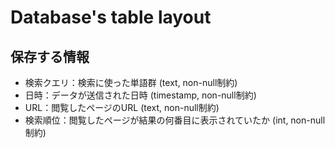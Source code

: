 # Database's table layout
## 保存する情報
- 検索クエリ：検索に使った単語群 (text, non-null制約)
- 日時：データが送信された日時 (timestamp, non-null制約)
- URL：閲覧したページのURL (text, non-null制約)
- 検索順位：閲覧したページが結果の何番目に表示されていたか (int, non-null制約)
